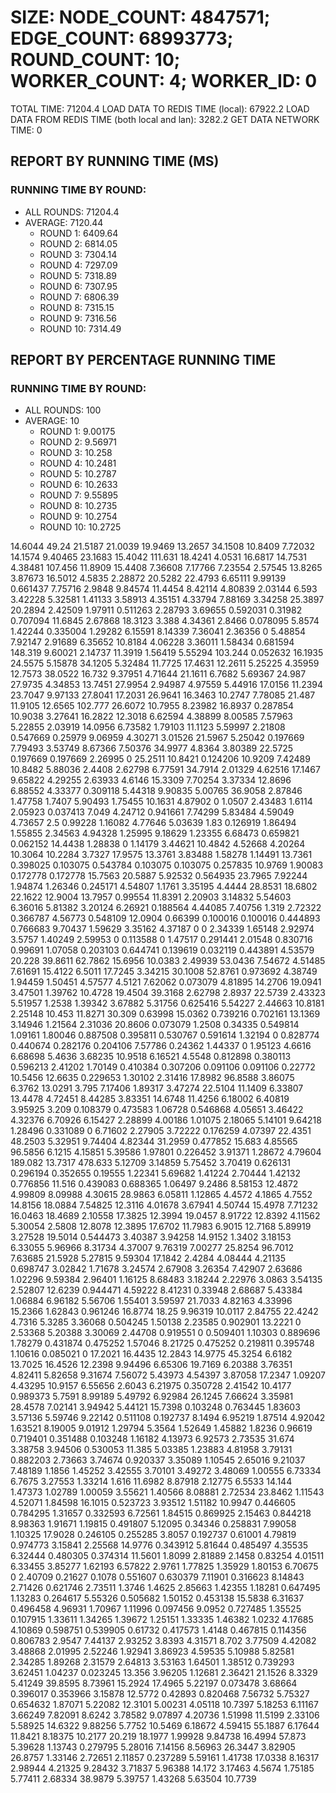 
# SIZE: NODE_COUNT: 4847571; EDGE_COUNT: 68993773; ROUND_COUNT: 10; WORKER_COUNT: 4; WORKER_ID: 0
 TOTAL TIME: 71204.4
 LOAD DATA TO REDIS TIME (local): 67922.2
 LOAD DATA FROM REDIS TIME (both local and lan): 3282.2
 GET DATA NETWORK TIME: 0

## REPORT BY RUNNING TIME (MS)

 ### RUNNING TIME BY ROUND:

  + ALL ROUNDS: 71204.4
  + AVERAGE: 7120.44
     + ROUND 1: 6409.64
     + ROUND 2: 6814.05
     + ROUND 3: 7304.14
     + ROUND 4: 7297.09
     + ROUND 5: 7318.89
     + ROUND 6: 7307.95
     + ROUND 7: 6806.39
     + ROUND 8: 7315.15
     + ROUND 9: 7316.56
     + ROUND 10: 7314.49

## REPORT BY PERCENTAGE RUNNING TIME

 ### RUNNING TIME BY ROUND:

  + ALL ROUNDS: 100
  + AVERAGE: 10
     + ROUND 1: 9.00175
     + ROUND 2: 9.56971
     + ROUND 3: 10.258
     + ROUND 4: 10.2481
     + ROUND 5: 10.2787
     + ROUND 6: 10.2633
     + ROUND 7: 9.55895
     + ROUND 8: 10.2735
     + ROUND 9: 10.2754
     + ROUND 10: 10.2725

14.6044 49.24 21.5187 21.0039 19.9469 13.2657 34.1508 10.8409 7.72032 14.1574 9.40465 23.1683 15.4042 111.631 18.4241 4.0531 16.6817 14.7531 4.38481 107.456 11.8909 15.4408 7.36608 7.17766 7.23554 2.57545 13.8265 3.87673 16.5012 4.5835 2.28872 20.5282 22.4793 6.65111 9.99139 0.661437 7.75716 2.9848 9.84574 11.4454 8.42114 4.80839 2.03144 6.593 3.42228 5.32581 1.41133 3.58913 4.35151 4.33794 7.88169 3.34258 25.3897 20.2894 2.42509 1.97911 0.511263 2.28793 3.69655 0.592031 0.31982 0.707094 11.6845 2.67868 18.3123 3.388 4.34361 2.8466 0.078095 5.8574 1.42244 0.335004 1.29282 6.15591 8.14339 7.36041 2.36356 0 5.48854 7.92147 2.91689 6.35652 10.8184 4.06228 3.36011 1.58434 0.681594 148.319 9.60021 2.14737 11.3919 1.56419 5.55294 103.244 0.052632 16.1935 24.5575 5.15878 34.1205 5.32484 11.7725 17.4631 12.2611 5.25225 4.35959 12.7573 38.0522 16.732 9.37951 4.71644 21.1611 6.7682 5.69367 24.987 27.9735 4.34853 13.7451 27.9954 2.94987 4.97559 5.44916 17.0156 11.2394 23.7047 9.97133 27.8041 17.2031 26.9641 16.3463 10.2747 7.78085 21.487 11.9105 12.6565 102.777 26.6072 10.7955 8.23982 16.8937 0.287854 10.9038 3.27641 16.2822 12.3018 6.62594 4.38899 8.00585 7.57963 5.22855 2.03919 14.0956 6.73582 1.79103 11.1123 5.59997 2.21808 0.547669 0.25979 9.06959 4.30271 3.01526 21.5967 5.25042 0.197669 7.79493 3.53749 8.67366 7.50376 34.9977 4.8364 3.80389 22.5725 0.197669 0.197669 2.26995 0 25.2511 10.8421 0.124206 10.9209 7.42489 10.8482 5.88036 2.4408 2.62798 6.77591 34.7914 2.01329 4.62516 17.1467 9.65822 4.29255 2.63933 4.6146 15.3309 7.70254 3.37334 12.8696 6.88552 4.33377 0.309118 5.44318 9.90835 5.00765 36.9058 2.87846 1.47758 1.7407 5.90493 1.75455 10.1631 4.87902 0 1.0507 2.43483 1.6114 2.05923 0.037413 7.049 4.24712 0.941661 7.74299 5.83484 4.59049 4.73657 2.5 0.99228 1.16082 4.77646 5.03639 1.83 0.126919 1.86494 1.55855 2.34563 4.94328 1.25995 9.18629 1.23355 6.68473 0.659821 0.062152 14.4438 1.28838 0 1.14179 3.44621 10.4842 4.52668 4.20264 10.3064 10.2284 3.7327 17.9575 13.3761 3.83488 1.58278 1.14491 13.7361 0.398025 0.103075 0.543784 0.103075 0.103075 0.257835 10.9769 1.90083 0.172778 0.172778 15.7563 20.5887 5.92532 0.564935 23.7965 7.92244 1.94874 1.26346 0.245171 4.54807 1.1761 3.35195 4.4444 28.8531 18.6802 22.1622 12.9004 13.7957 0.99554 11.8391 2.20903 3.14832 5.54603 6.36016 5.81382 3.20124 6.26921 0.188564 4.44085 7.40756 1.319 2.72322 0.366787 4.56773 0.548109 12.0904 0.66399 0.100016 0.100016 0.444893 0.766683 9.70437 1.59629 3.35162 4.37187 0 0 2.34339 1.65148 2.92974 3.5757 1.40249 2.59953 0 0.113588 0 1.47517 0.291441 2.01548 0.830716 0.99691 1.07058 0.203103 0.644741 0.139619 0.032119 0.443891 4.53579 20.228 39.8611 62.7862 15.6956 10.0383 2.49939 53.0436 7.54672 4.51485 7.61691 15.4122 6.5011 17.7245 3.34215 30.1008 52.8761 0.973692 4.38749 1.94459 1.50451 4.57577 4.5121 7.62062 0.073079 4.81895 14.2706 19.0941 3.47501 1.39762 10.4728 19.4504 39.3168 2.62798 2.8937 22.5739 2.43323 5.51957 1.2538 1.39342 3.67882 5.31756 0.625416 5.54227 2.44663 10.8181 2.25148 10.453 11.8271 30.309 0.63998 15.0362 0.739216 0.702161 13.1369 3.14946 1.21564 2.31036 20.8606 0.073079 1.2508 0.34335 0.549814 1.09161 1.80046 0.887508 0.395811 0.530767 0.591614 1.32194 0 0.828774 0.440674 0.282176 0.204106 7.57786 0.24362 1.44337 0 1.95123 4.6616 6.68698 5.4636 3.68235 10.9518 6.16521 4.5548 0.812898 0.380113 0.596213 2.41202 1.70149 0.410384 0.307206 0.091106 0.091106 0.22772 10.5456 12.6635 0.229653 1.30102 2.31416 17.8982 96.8588 3.86075 6.3762 13.0291 3.795 7.17406 1.89317 3.47274 22.5104 11.1409 6.33807 13.4478 4.72451 8.44285 3.83351 14.6748 11.4256 6.18002 6.40819 3.95925 3.209 0.108379 0.473583 1.06728 0.546868 4.05651 3.46422 4.32376 6.70926 6.15427 2.28899 4.00186 1.01075 2.18065 5.14101 9.64218 1.28496 0.331089 0 6.71602 2.27905 3.72222 0.176259 4.07397 22.4351 48.2503 5.32951 9.74404 4.82344 31.2959 0.477852 15.683 4.85565 96.5856 6.1215 4.15851 5.39586 1.97801 0.226452 3.91371 1.28672 4.79604 189.082 13.7317 478.633 5.12709 3.14859 5.75452 3.70419 0.626131 0.296194 0.352655 0.19555 1.22341 5.69682 1.41224 2.70444 1.42132 0.776856 11.516 0.439083 0.688365 1.06497 9.2486 8.58153 12.4872 4.99809 8.09988 4.30615 28.9863 6.05811 1.12865 4.4572 4.1865 4.7552 14.8156 18.0884 7.54825 12.3116 4.01678 3.67941 4.50744 15.4978 7.71232 16.0463 18.4689 2.10558 17.3825 12.3994 19.0457 8.91722 12.8392 4.11562 5.30054 2.5808 12.8078 12.3895 17.6702 11.7983 6.9015 12.7168 5.89919 3.27528 19.5014 0.544473 3.40387 3.94258 14.9152 1.3402 3.18153 6.33055 5.96966 8.31734 4.37007 9.76319 7.00277 25.8254 96.7012 7.63685 21.5928 5.27815 9.59304 17.1842 2.4284 4.08444 4.21135 0.698747 3.02842 1.71678 3.24574 2.67908 3.26354 7.42907 2.63686 1.02296 9.59384 2.96401 1.16125 8.68483 3.18244 2.22976 3.0863 3.54135 2.52807 12.6239 0.944471 4.59222 8.41231 0.33948 2.68687 5.43384 1.06884 6.96182 5.56706 1.55401 3.59597 21.7033 4.82163 4.33996 15.2366 1.62843 0.961246 16.8774 18.25 9.96319 10.0117 2.84755 22.4242 4.7316 5.3285 3.36068 0.504245 1.50138 2.23585 0.902901 13.2221 0 2.53368 5.20388 3.30069 2.44708 0.919551 0 0.509401 1.10303 0.889696 1.78279 0.431874 0.475252 1.57046 8.21725 0.475252 0.219811 0.395748 1.10616 0.085021 0 17.2021 16.4435 12.2843 14.9775 45.3254 6.6182 13.7025 16.4526 12.2398 9.94496 6.65306 19.7169 6.20388 3.76351 4.82411 5.82658 9.31674 7.56072 5.43973 4.54397 3.87058 17.2347 1.09207 4.43295 10.9157 6.55656 2.6043 6.21975 0.350728 2.41542 10.4177 0.989373 5.7591 8.99189 5.49792 6.92984 26.1245 7.66624 3.35981 28.4578 7.02141 3.94942 5.44121 15.7398 0.103248 0.763445 1.83603 3.57136 5.59746 9.22142 0.511108 0.192737 8.1494 6.95219 1.87514 4.92042 1.63521 8.19005 9.01912 1.29794 5.3564 1.52649 1.45882 1.8236 0.96619 0.719401 0.351488 0.103248 1.16182 4.13973 6.92573 2.73535 31.674 3.38758 3.94506 0.530053 11.385 5.03385 1.23883 4.81958 3.79131 0.882203 2.73663 3.74674 0.920337 3.35089 1.10545 2.65016 9.21037 7.48189 1.1856 1.45252 3.42555 3.70101 3.49272 3.48069 1.00555 6.73334 6.7675 3.27553 1.33214 1.616 11.6982 8.87918 2.12775 6.5533 14.144 1.47373 1.02789 1.00059 3.55621 1.40566 8.08881 2.72534 23.8462 1.11543 4.52071 1.84598 16.1015 0.523723 3.93512 1.51182 10.9947 0.446605 0.784295 1.31657 0.332593 6.72561 1.84515 0.869925 2.15463 0.844218 8.98363 1.91671 1.19815 0.491807 5.12095 0.34346 0.258831 7.99058 1.10325 17.9028 0.246105 0.255285 3.8057 0.192737 0.61001 4.79819 0.974773 3.15841 2.25568 14.9776 0.343912 5.81644 0.485497 4.35535 6.32444 0.480305 0.374314 11.5601 1.8099 2.81889 2.1458 0.83254 4.01511 6.33455 3.85277 1.62193 6.57822 2.9761 1.77825 1.35929 1.80153 6.70675 0 2.40709 0.21627 0.1078 0.551607 0.630379 7.11901 0.316623 8.14843 2.71426 0.621746 2.73511 1.3746 1.4625 2.85663 1.42355 1.18281 0.647495 1.13283 0.264617 5.55326 0.505682 1.50152 0.453138 15.5838 6.31637 0.496458 4.96931 1.70967 1.11996 0.097456 9.0952 0.727485 1.35525 0.107915 1.33611 1.34265 1.39672 1.25151 1.33335 1.46382 1.0232 4.17685 4.10869 0.598751 0.539905 0.61732 0.417573 1.4148 0.467815 0.114356 0.806783 2.9547 7.44137 2.93252 3.8393 4.31571 8.702 3.77509 4.42082 3.48868 2.01995 2.52246 1.92941 3.86923 4.59535 5.10988 5.82581 2.34285 1.89268 2.31579 2.64813 3.53163 1.64501 1.38512 0.739293 3.62451 1.04237 0.023245 13.356 3.96205 1.12681 2.36421 21.1526 8.3329 5.41249 39.8595 8.73961 15.2924 17.4965 5.22197 0.073478 3.68664 0.396017 0.353966 3.15878 12.5772 0.42893 0.820468 7.56732 5.75327 0.654632 1.87071 5.22082 12.3101 5.00231 4.05118 10.7397 5.18253 6.11167 3.66249 7.82091 8.6242 3.78582 9.07897 4.20736 1.51998 11.5199 2.33106 5.58925 14.6322 9.88256 5.7752 10.5469 6.18672 4.59415 55.1887 6.17644 11.8421 8.18375 10.2177 20.219 18.1977 1.99928 9.84738 16.4994 57.873 5.39628 1.13743 0.279795 5.28016 7.14156 8.56963 26.3447 3.82905 26.8757 1.33146 2.72651 2.11857 0.237289 5.59161 1.41738 17.0338 8.16317 2.98944 4.21325 9.28432 3.71837 5.96388 14.172 3.17463 4.5674 1.75185 5.77411 2.68334 38.9879 5.39757 1.43268 5.63504 10.7739 